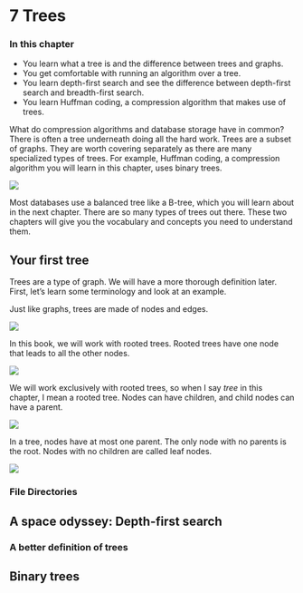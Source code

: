# 7 [](/book/grokking-algorithms-second-edition/chapter-7/)[](/book/grokking-algorithms-second-edition/chapter-7/)Trees

### In this chapter

- You learn what a tree is and the difference between trees and graphs.
- You get comfortable with running an algorithm over a tree.
- You learn depth-first search and see the difference between depth-first search and breadth-first search.
- You learn Huffman coding, a compression algorithm that makes use of trees.

[](/book/grokking-algorithms-second-edition/chapter-7/)What do compression algorithms and database storage have in common? There is often a tree underneath doing all the hard work. Trees are a subset of graphs. They are worth covering separately as there are many specialized types of trees. For example, Huffman coding, a compression algorithm you will learn in this chapter, uses binary trees.

![](https://drek4537l1klr.cloudfront.net/bhargava2/Figures/image_7-1.png)

Most databases use a balanced tree like a B-tree, which you will learn about in the next chapter. There are so many types of trees out there. These two chapters will give you the vocabulary and concepts you need to understand them.

## [](/book/grokking-algorithms-second-edition/chapter-7/)Your first [](/book/grokking-algorithms-second-edition/chapter-7/)tree

[](/book/grokking-algorithms-second-edition/chapter-7/)Trees are a type of graph. We will have a more thorough definition later. First, let’s learn some terminology and look at an example.[](/book/grokking-algorithms-second-edition/chapter-7/)[](/book/grokking-algorithms-second-edition/chapter-7/)

Just like graphs, trees are made of nodes and edges.

![](https://drek4537l1klr.cloudfront.net/bhargava2/Figures/image_7-2.png)

In this book, we will work with rooted trees. Rooted trees have one node that leads to all the other nodes.

![](https://drek4537l1klr.cloudfront.net/bhargava2/Figures/image_7-3.png)

We will work exclusively with rooted trees, so when I say *tree* in this chapter, I mean a rooted tree. Nodes can have children, and child nodes can have a parent.

![](https://drek4537l1klr.cloudfront.net/bhargava2/Figures/image_7-4.png)

In a tree, nodes have at most one parent. The only node with no parents is the root. Nodes with no children are called leaf nodes.

![](https://drek4537l1klr.cloudfront.net/bhargava2/Figures/image_7-5.png)

### [](/book/grokking-algorithms-second-edition/chapter-7/)File Directories[](/book/grokking-algorithms-second-edition/chapter-7/)

## [](/book/grokking-algorithms-second-edition/chapter-7/)A space odyssey: [](/book/grokking-algorithms-second-edition/chapter-7/)Depth-first[](/book/grokking-algorithms-second-edition/chapter-7/) search

### [](/book/grokking-algorithms-second-edition/chapter-7/)A better definition of trees

## [](/book/grokking-algorithms-second-edition/chapter-7/)Binary trees[](/book/grokking-algorithms-second-edition/chapter-7/)
